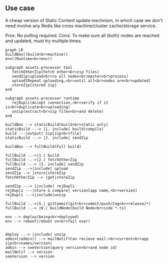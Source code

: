 ## Use case

A cheap version of Static Content update mechnism, in which case we don't need involve any
Redis like cross machine/cluster cache/storage service.

Pros: No polling required.
Cons: To make sure all (both) nodes are reached and updated, must try multiple times.

```mermaid
graph LR
buildBox((build<br>machine))
env((Runtime<br>env))

subgraph assets-processer tool
   fetchOtherZip(Fetch other<br>zip files)
   sendZip(upload<br>to all nodes<br>master<br>process)
   upload[Repeat uploading,<br>until all<br>nodes are<br>updated]
   storeZip[stored zip]
end

subgraph assets-processer runtime
   rejDupli(Accept connection,<br>verify if it is<br>duplicate<br>uploading)
   unzip(extract<br>zip files<br>and delete)
end

buildBox --> staticBuild(build<br>static only)
staticBuild -.-> |1. include| build(compile)
build ---|output| zip[zip<br>file]
staticBuild -.-> |2. include| sendZip

buildBox --> fullBuild(Full build)

fullBuild -.->|1.| build
fullBuild -.->|2.| fetchOtherZip
fullBuild -.-> |3. include| sendZip
sendZip -.->|include| upload
sendZip --> |store|storeZip
fetchOtherZip --> |get|storeZip

sendZip -.-> |include| rejDupli
rejDupli ---|store & compare| version[app name,<br>version]
rejDupli -.->|include|unzip

fullBuild -.->|5.| gitCommit(git<br>commit/push/tag<br>release/*)
fullBuild -.-> |0.| buildNode(build Node<br>side *.ts)

env --> deploy(being<br>deployed)
env --> reboot(reboot on<br>fail over)


deploy -.-> |include| unzip
admin((admin)) --> mailNotif(Can recieve mail:<br>current<br>app zip<br>names/version)
admin --> seeVersion(query version<br>and node id)
mailNotif --> version
seeVersion --> version
```
